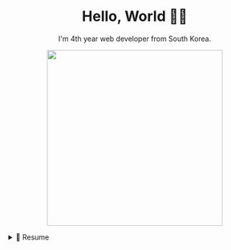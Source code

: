 <h1 align='center'>
  Hello, World 👨‍💻
</h1>

<p align='center'>
  I'm 4th year web developer from South Korea.
</p>


<p align='center'>
  <a href="#"><img src="https://github-readme-stats.vercel.app/api?username=jhg1126q&show_icons=true&count_private=true&theme=dark" width="350"></a>
</p>


<details>
  <summary>📃 Resume</summary>


## Education

- 📖 **Computer Information and Communication Engineering**\
📆 2012 - 2016\
📍 **Sejong University** - Seoul, South Korea

## Experience

<img align="right" src="https://img.shields.io/badge/Spring-6DB33F?style=for-the-badge&logo=spring&logoColor=white" />
<img align="right" src="https://img.shields.io/badge/JavaScript-323330?style=for-the-badge&logo=javascript&logoColor=F7DF1E" />

- 👨‍💻 **Web Developer**\
📆 2023 - moment\
📍 **Twosonsoft** - Seoul, South Korea

<img align="right" src="https://img.shields.io/badge/Spring-6DB33F?style=for-the-badge&logo=spring&logoColor=white" />
<img align="right" src="https://img.shields.io/badge/JavaScript-323330?style=for-the-badge&logo=javascript&logoColor=F7DF1E" />

- 👨‍💻 **Web Developer**\
📆 2022 - 2023\
📍 **DreamAnt** - Seoul, South Korea

<img align="right" src="https://img.shields.io/badge/Spring-6DB33F?style=for-the-badge&logo=spring&logoColor=white" />
<img align="right" src="https://img.shields.io/badge/JavaScript-323330?style=for-the-badge&logo=javascript&logoColor=F7DF1E" />

- 👨‍💻 **Web Developer**\
📆 2020 - 2022\
📍 **Twosonsoft** - Seoul, South Korea

</details>


  
